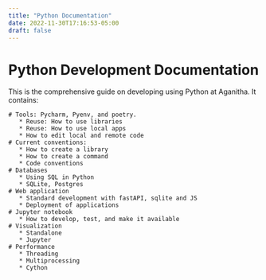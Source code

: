 ```yaml
---
title: "Python Documentation"
date: 2022-11-30T17:16:53-05:00
draft: false
---
```


# Python Development Documentation

This is the comprehensive guide on developing using Python at Aganitha. It contains:

```markmap
# Tools: Pycharm, Pyenv, and poetry.
   * Reuse: How to use libraries
   * Reuse: How to use local apps
   * How to edit local and remote code
# Current conventions:
   * How to create a library
   * How to create a command
   * Code conventions
# Databases
   * Using SQL in Python
   * SQLite, Postgres
# Web application
   * Standard development with fastAPI, sqlite and JS
   * Deployment of applications
# Jupyter notebook
   * How to develop, test, and make it available
# Visualization
   * Standalone
   * Jupyter
# Performance
   * Threading
   * Multiprocessing
   * Cython
```

